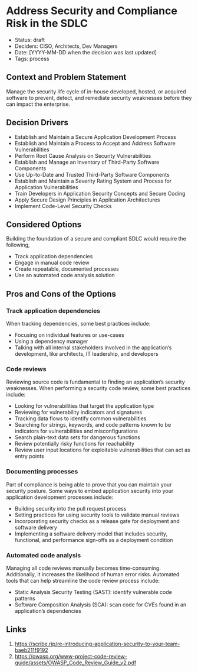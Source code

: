 # Address Security and Compliance Risk in the SDLC

- Status: draft 
- Deciders: CISO, Architects, Dev Managers 
- Date: [YYYY-MM-DD when the decision was last updated]
- Tags: process 

## Context and Problem Statement

Manage the security life cycle of in-house developed, hosted, or acquired software to prevent, detect, and remediate security weaknesses before they can impact the enterprise.

## Decision Drivers

- Establish and Maintain a Secure Application Development Process
- Establish and Maintain a Process to Accept and Address Software Vulnerabilities
- Perform Root Cause Analysis on Security Vulnerabilities
- Establish and Manage an Inventory of Third-Party Software Components
- Use Up-to-Date and Trusted Third-Party Software Components
- Establish and Maintain a Severity Rating System and Process for Application Vulnerabilities
- Train Developers in Application Security Concepts and Secure Coding
- Apply Secure Design Principles in Application Architectures
- Implement Code-Level Security Checks

## Considered Options

Building the foundation of a secure and compliant SDLC would require the following,

- Track application dependencies
- Engage in manual code review
- Create repeatable, documented processes
- Use an automated code analysis solution

## Pros and Cons of the Options

### Track application dependencies

When tracking dependencies, some best practices include:

- Focusing on individual features or use-cases
- Using a dependency manager
- Talking with all internal stakeholders involved in the application’s development, like architects, IT leadership, and developers


### Code reviews

Reviewing source code is fundamental to finding an application’s security weaknesses.
When performing a security code review, some best practices include:

- Looking for vulnerabilities that target the application type
- Reviewing for vulnerability indicators and signatures
- Tracking data flows to identify common vulnerabilities
- Searching for strings, keywords, and code patterns known to be indicators for vulnerabilities and misconfigurations
- Search plain-text data sets for dangerous functions
- Review potentially risky functions for reachability
- Review user input locations for exploitable vulnerabilities that can act as entry points


### Documenting processes

Part of compliance is being able to prove that you can maintain your security posture.
Some ways to embed application security into your application development processes include:

- Building security into the pull request process
- Setting practices for using security tools to validate manual reviews
- Incorporating security checks as a release gate for deployment and software delivery
- Implementing a software delivery model that includes security, functional, and performance sign-offs as a deployment condition


### Automated code analysis

Managing all code reviews manually becomes time-consuming. Additionally, it increases the likelihood of human error risks.
Automated tools that can help streamline the code review process include:

- Static Analysis Security Testing (SAST): identify vulnerable code patterns
- Software Composition Analysis (SCA): scan code for CVEs found in an application’s dependencies

## Links

1. https://scribe.rip/re-introducing-application-security-to-your-team-baeb211f9192
2. https://owasp.org/www-project-code-review-guide/assets/OWASP_Code_Review_Guide_v2.pdf
